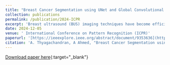```yaml
---
title: "Breast Cancer Segmentation using UNet and Global Convolutional Networks"
collection: publications
permalink: /publication/2024-ICPR
excerpt: 'Breast ultrasound (BUS) imaging techniques have become efficient tools for cancer diagnosis. Convolutional neural network (CNN) based encoder-decoder architectures have been widely used for the automated segmentation of tumours in BUS images, assisting in breast cancer diagnoses. However, these models have limitations in capturing long-range dependencies. To overcome this limitation, various deep learning techniques, such as atrous convolution, attention mechanisms, and transformer encoder-based models, have been introduced to capture long-range dependencies in feature maps, improving segmentation accuracy by considering larger receptive fields and global context. As modelling techniques evolve, there is a shift towards more complex and intricate designs. This study proposes a simple yet effective model that combines UNet and Global Convolutional Network (GCN) architectures for breast lesion segmentation. By leveraging the GCN block, our model captures broader receptive fields with a simpler design strategy. We have demonstrated the efficacy of our approach through various experiments, including kernel size analysis, model component evaluation, and data preprocessing assessment. The proposed model has been evaluated using four-fold cross-validation with BUSI and Dataset-B datasets. Additionally, models trained on both datasets have been validated with a blind test dataset, where our model demonstrates better performance compared to state-of-the-art methods, achieving a 4.9% and 6.7% improvement in Intersection over Union (IoU) score, respectively. The robustness analysis and external validation experiments underscore the superior generalization performance of our model in breast lesion segmentation tasks.'
date: 2024-12-05
venue: ' International Conference on Pattern Recognition (ICPR)'
paperurl: '[https://ieeexplore.ieee.org/abstract/document/9353636](https://ieeexplore.ieee.org/abstract/document/10631650)'
citation: 'A. Thyagachandran, A Ahmed, "Breast Cancer Segmentation using UNet and Global Convolutional Networks," 2024, International Conference on Pattern Recognition (ICPR) Kolkata, India, 2024.'
---
```


[Download paper here](http://aanandt.github.io/files/01175.pdf){:target="_blank"}

